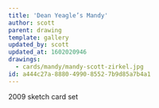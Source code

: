 ```yaml
---
title: 'Dean Yeagle’s Mandy'
author: scott
parent: drawing
template: gallery
updated_by: scott
updated_at: 1602020946
drawings:
  - cards/mandy/mandy-scott-zirkel.jpg
id: a444c27a-8880-4990-8552-7b9d85a7b4a1
---
```

2009 sketch card set
